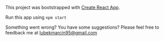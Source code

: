 This project was bootstrapped with [Create React App](https://github.com/facebookincubator/create-react-app).

Run this app using `npm start`

Something went wrong? You have some suggestions? Please feel free to feedback me at lubekmarcin95@gmail.com
